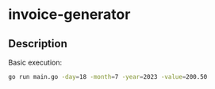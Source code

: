 # invoice-generator


## Description

Basic execution:

```bash
go run main.go -day=18 -month=7 -year=2023 -value=200.50
```
